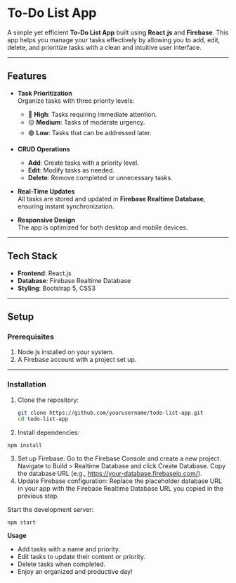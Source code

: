 # To-Do List App  

A simple yet efficient **To-Do List App** built using **React.js** and **Firebase**. This app helps you manage your tasks effectively by allowing you to add, edit, delete, and prioritize tasks with a clean and intuitive user interface.  

---

## Features  

- **Task Prioritization**  
  Organize tasks with three priority levels:  
  - 🔴 **High**: Tasks requiring immediate attention.  
  - 🟡 **Medium**: Tasks of moderate urgency.  
  - 🟢 **Low**: Tasks that can be addressed later.  

- **CRUD Operations**  
  - **Add**: Create tasks with a priority level.  
  - **Edit**: Modify tasks as needed.  
  - **Delete**: Remove completed or unnecessary tasks.  

- **Real-Time Updates**  
  All tasks are stored and updated in **Firebase Realtime Database**, ensuring instant synchronization.  

- **Responsive Design**  
  The app is optimized for both desktop and mobile devices.  

---

## Tech Stack  

- **Frontend**: React.js  
- **Database**: Firebase Realtime Database  
- **Styling**: Bootstrap 5, CSS3  

---

## Setup  

### Prerequisites  
1. Node.js installed on your system.  
2. A Firebase account with a project set up.  

---

### Installation  

1. Clone the repository:  
   ```bash
   git clone https://github.com/yourusername/todo-list-app.git
   cd todo-list-app

2. Install dependencies:

`npm install`

3. Set up Firebase:
Go to the Firebase Console and create a new project.
Navigate to Build > Realtime Database and click Create Database.
Copy the database URL (e.g., https://your-database.firebaseio.com/).
4. Update Firebase configuration:
Replace the placeholder database URL in your app with the Firebase Realtime Database URL you copied in the previous step.

Start the development server:

`npm start`

**Usage**
* Add tasks with a name and priority.
* Edit tasks to update their content or priority.
* Delete tasks when completed.
* Enjoy an organized and productive day!

